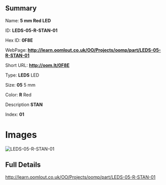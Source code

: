 

## Summary
 
Name: __5 mm Red LED__

ID: __LEDS-05-R-STAN-01__

Hex ID: __0F8E__

WebPage: __http://learn.oomlout.co.uk/OO/Projects/oomp/part/LEDS-05-R-STAN-01__

Short URL: __http://oom.lt/0F8E__


Type: __LEDS__ LED 

Size: __05__ 5 mm 

Color: __R__ Red 

Description __STAN__  

Index: __01__


# Images
![LEDS-05-R-STAN-01](http://oomlout.com/oomp-gen/parts/LEDS-05-R-STAN-01/LEDS-05-R-STAN-01_420.jpg)



## Full Details

 http://learn.oomlout.co.uk/OO/Projects/oomp/part/LEDS-05-R-STAN-01














